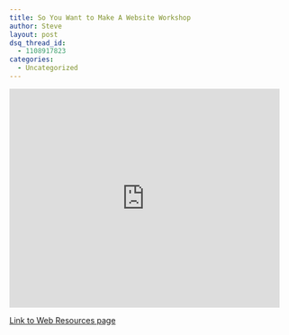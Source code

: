 ```yaml
---
title: So You Want to Make A Website Workshop
author: Steve
layout: post
dsq_thread_id:
  - 1108917823
categories:
  - Uncategorized
---
```

<p><iframe src="https://docs.google.com/presentation/d/1e36LP6kRcCG8Zpf3HlXzWNvT7npVud4GUdauqpp1uKU/embed?start=false&#038;loop=false&#038;delayms=3000" frameborder="0" width="480" height="389" allowfullscreen="true" mozallowfullscreen="true" webkitallowfullscreen="true"></iframe></p>
<p><a href="http://itpresidents.github.com/resources/web">Link to Web Resources page</a></p>
